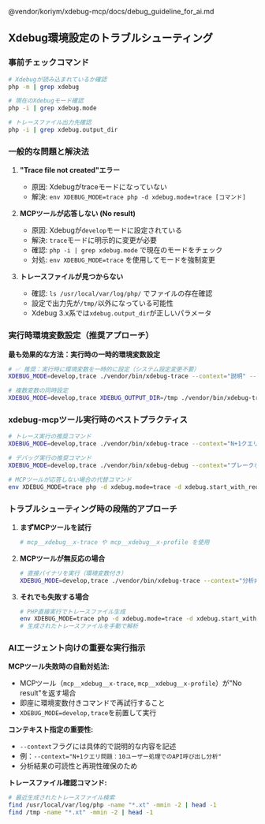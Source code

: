 @vendor/koriym/xdebug-mcp/docs/debug_guideline_for_ai.md

## Xdebug環境設定のトラブルシューティング

### 事前チェックコマンド
```bash
# Xdebugが読み込まれているか確認
php -m | grep xdebug

# 現在のXdebugモード確認
php -i | grep xdebug.mode

# トレースファイル出力先確認
php -i | grep xdebug.output_dir
```

### 一般的な問題と解決法

1. **"Trace file not created"エラー**
   - 原因: Xdebugがtraceモードになっていない
   - 解決: `env XDEBUG_MODE=trace php -d xdebug.mode=trace [コマンド]`

2. **MCPツールが応答しない (No result)**
   - 原因: Xdebugが`develop`モードに設定されている
   - 解決: `trace`モードに明示的に変更が必要
   - 確認: `php -i | grep xdebug.mode` で現在のモードをチェック
   - 対処: `env XDEBUG_MODE=trace` を使用してモードを強制変更

3. **トレースファイルが見つからない**
   - 確認: `ls /usr/local/var/log/php/` でファイルの存在確認
   - 設定で出力先が`/tmp/`以外になっている可能性
   - Xdebug 3.x系では`xdebug.output_dir`が正しいパラメータ

### 実行時環境変数設定（推奨アプローチ）

**最も効果的な方法：実行時の一時的環境変数設定**
```bash
# ✅ 推奨：実行時に環境変数を一時的に設定（システム設定変更不要）
XDEBUG_MODE=develop,trace ./vendor/bin/xdebug-trace --context="説明" -- php script.php

# 複数変数の同時設定
XDEBUG_MODE=develop,trace XDEBUG_OUTPUT_DIR=/tmp ./vendor/bin/xdebug-trace --context="説明" -- php script.php
```

### xdebug-mcpツール実行時のベストプラクティス
```bash
# トレース実行の推奨コマンド
XDEBUG_MODE=develop,trace ./vendor/bin/xdebug-trace --context="N+1クエリとメモリリーク分析" -- php ./app debug:buggy performance 10

# デバッグ実行の推奨コマンド  
XDEBUG_MODE=develop,trace ./vendor/bin/xdebug-debug --context="ブレークポイント分析" -- php script.php

# MCPツールが応答しない場合の代替コマンド
env XDEBUG_MODE=trace php -d xdebug.mode=trace -d xdebug.start_with_request=yes -d xdebug.output_dir=/tmp ./app debug:buggy performance 10
```

### トラブルシューティング時の段階的アプローチ

1. **まずMCPツールを試行**
   ```bash
   # mcp__xdebug__x-trace や mcp__xdebug__x-profile を使用
   ```

2. **MCPツールが無反応の場合**
   ```bash
   # 直接バイナリを実行（環境変数付き）
   XDEBUG_MODE=develop,trace ./vendor/bin/xdebug-trace --context="分析内容" -- php script.php
   ```

3. **それでも失敗する場合**
   ```bash
   # PHP直接実行でトレースファイル生成
   env XDEBUG_MODE=trace php -d xdebug.mode=trace -d xdebug.start_with_request=yes -d xdebug.output_dir=/tmp script.php
   # 生成されたトレースファイルを手動で解析
   ```

### AIエージェント向けの重要な実行指示

**MCPツール失敗時の自動対処法:**
- MCPツール（`mcp__xdebug__x-trace`, `mcp__xdebug__x-profile`）が"No result"を返す場合
- 即座に環境変数付きコマンドで再試行すること
- `XDEBUG_MODE=develop,trace`を前置して実行

**コンテキスト指定の重要性:**
- `--context`フラグには具体的で説明的な内容を記述
- 例：`--context="N+1クエリ問題：10ユーザー処理でのAPI呼び出し分析"`
- 分析結果の可読性と再現性確保のため

**トレースファイル確認コマンド:**
```bash
# 最近生成されたトレースファイル検索
find /usr/local/var/log/php -name "*.xt" -mmin -2 | head -1
find /tmp -name "*.xt" -mmin -2 | head -1
```
